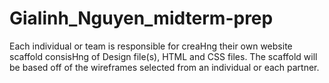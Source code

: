 # Gialinh_Nguyen_midterm-prep
Each individual or team is responsible for creaHng their own website scaffold consisHng of Design file(s), HTML and CSS files. The scaffold will be based off of the wireframes selected from an individual or each partner.
